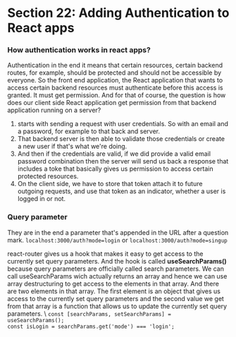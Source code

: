 # Section 22: Adding Authentication to React apps

### How authentication works in react apps?
Authentication in the end it means that certain resources, certain backend routes, for example, should be protected and should not be accessible by everyone. 
So the front end application, the React application that wants to access certain backend resources must authenticate before this access is granted. It must get permission.
And for that of course, the question is how does our client side React application get permission from that backend application running on a server? 
1. starts with sending a request with user credentials. So with an email and a password, for example to that back and server.
2. That backend server is then able to validate those credentials or create a new user if that's what we're doing.
3. And then if the credentials are valid, if we did provide a valid email password combination then the server will send us back a response that includes a toke that basically gives us permission to access certain protected resources.
4. On the client side, we have to store that token attach it to future outgoing requests, and use that token as an indicator, whether a user is logged in or not.

### Query parameter
They are in the end a parameter that's appended in the URL after a question mark. ``localhost:3000/auth?mode=login`` or ``localhost:3000/auth?mode=singup``

react-router gives us a hook that makes it easy to get access to the currently set query parameters. And the hook is called **useSearchParams()** because query parameters are officially called search parameters. 
We can call useSearchParams wich actually returns an array and hence we can use array destructuring to get access to the elements in that array. And there are two elements in that array. The first element is an object that gives us access to the currently set query parameters and the second value we get from that array is a function that allows us to update the currently set query parameters. \ 
``const [searchParams, setSearchParams] = useSearchParams();`` \
``const isLogin = searchParams.get('mode') === 'login';``

